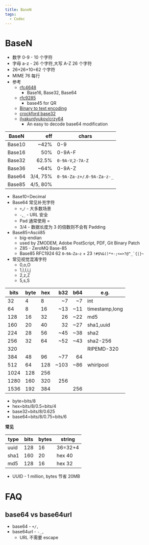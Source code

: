 ```yaml
---
title: BaseN
tags:
  - Codec
---
```


# BaseN

- 数字 0-9 - 10 个字符
- 字母 a-z - 26 个字符,大写 A-Z 26 个字符
- 26+26+10=62 个字符
- MIME 76 每行
- 参考
  - [rfc4648](https://datatracker.ietf.org/doc/html/rfc4648)
    - Base16, Base32, Base64
  - [rfc9285](https://www.rfc-editor.org/rfc/rfc9285.html)
    - base45 for QR
  - [Binary to text encoding](https://en.wikipedia.org/wiki/Binary-to-text_encoding)
  - [crockford base32](https://www.crockford.com/base32.html)
  - [ilyakurdyukov/crzy64](https://github.com/ilyakurdyukov/crzy64)
    - An easy to decode base64 modification

| BaseN  |      eff | chars                       |
| ------ | -------: | --------------------------- |
| Base10 |     ~42% | 0-9                         |
| Base16 |      50% | 0-9A-F                      |
| Base32 |    62.5% | `0-9A-V`,`2-7A-Z`           |
| Base36 |     ~64% | 0-9A-Z                      |
| Base64 | 3/4, 75% | `0-9A-Za-z+/`.`0-9A-Za-z-_` |
| Base85 | 4/5, 80% |                             |

- Base10=Decimal
- Base64 常见补充字符
  - `+`,`/` - 大多数场景
  - `-`,`_` - URL 安全
  - Pad 通常使用 =
  - 3/4 - 数据长度为 3 的倍数则不会有 Padding
- Base85=Ascii85
  - big-endian
  - used by ZMODEM, Adobe PostScript, PDF, Git Binary Patch
  - Z85 - ZeroMQ Base-85
  - Base85 RFC1924 62 `0–9A–Za–z` + 23 ``!#$%&()*+-;<=>?@^_`{|}~``
- 常见视觉混淆字符
  - 0,o,O
  - 1,l,I,i,j
  - 2,z,Z
  - 5,s,S

| bits | byte | hex |  b32 | b64 | e.g.           |
| ---- | ---- | --- | ---: | --: | -------------- |
| 32   | 4    | 8   |   ~7 |  ~7 | int            |
| 64   | 8    | 16  |  ~13 | ~11 | timestamp,long |
| 128  | 16   | 32  |   26 | ~22 | md5            |
| 160  | 20   | 40  |   32 | ~27 | sha1,uuid      |
| 224  | 28   | 56  |  ~45 | ~38 | sha2           |
| 256  | 32   | 64  |  ~52 | ~43 | sha2-256       |
| 320  |      |     |      |     | RIPEMD-320     |
| 384  | 48   | 96  |  ~77 |  64 |
| 512  | 64   | 128 | ~103 | ~86 | whirlpool      |
| 1024 | 128  | 256 |      |     |                |
| 1280 | 160  | 320 |  256 |     |                |
| 1536 | 192  | 384 |      | 256 |                |

- byte=bits/8
- hex=bits/8/0.5=bits/4
- base32=bits/8/0.625
- base64=bits/8/0.75=bits/6

**常见**

| type | bits | bytes | string  |
| ---- | ---- | ----- | ------- |
| uuid | 128  | 16    | 36=32+4 |
| sha1 | 160  | 20    | hex 40  |
| md5  | 128  | 16    | hex 32  |

- UUID - 1 million, bytes 节省 20MB

# FAQ

## base64 vs base64url

- base64 - `+/,`
- base64url - `-_,`
  - URL 不需要 escape
